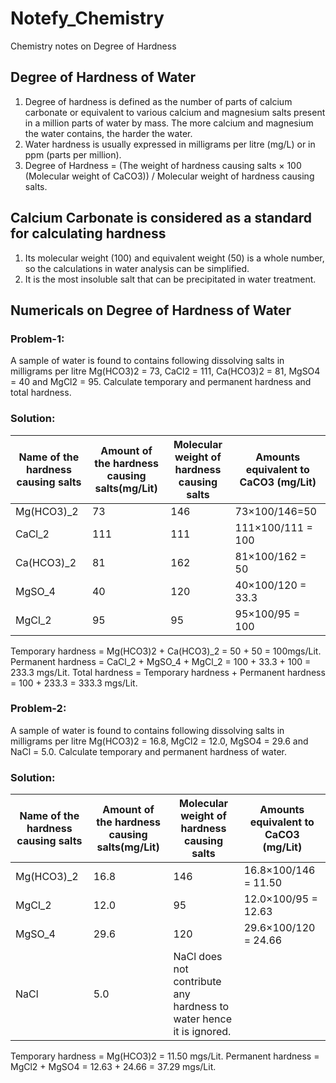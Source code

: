 # Notefy_Chemistry
Chemistry notes on Degree of Hardness 

## Degree of Hardness of Water

1. Degree of hardness is defined as the number of parts of calcium carbonate or equivalent to various calcium and magnesium salts present in a million parts of water by mass.
The more calcium and magnesium the water contains, the harder the water. 
2. Water hardness is usually expressed in milligrams per litre (mg/L) or in ppm (parts per million).
3. Degree of Hardness = (The weight of hardness causing salts × 100 (Molecular weight of CaCO3)) / Molecular weight of hardness causing salts.

## Calcium Carbonate is considered as a standard for calculating hardness

1. Its molecular weight (100) and equivalent weight (50) is a whole number, so the calculations in water analysis can be simplified. 
2. It is the most insoluble salt that can be precipitated in water treatment.

## Numericals on Degree of Hardness of Water 

### Problem-1:
A sample of water is found to contains following dissolving salts in milligrams per litre 
Mg(HCO3)2 = 73, CaCl2 = 111, Ca(HCO3)2 = 81, MgSO4 = 40 and MgCl2 = 95. Calculate temporary and 
permanent hardness and total hardness.

### Solution: 

| Name of the hardness causing salts | Amount of the hardness causing salts(mg/Lit) | Molecular weight of hardness causing salts | Amounts equivalent to CaCO3 (mg/Lit) |
| --- | --- | --- | --- |
| Mg(HCO3)_2 | 73 | 146 | 73×100/146=50 |
| CaCl_2 | 111 | 111 | 111×100/111 = 100 |
| Ca(HCO3)_2 | 81 | 162 | 81×100/162 = 50 |
| MgSO_4 | 40 | 120 | 40×100/120 = 33.3 |
| MgCl_2 | 95 | 95 | 95×100/95 = 100 |

Temporary hardness = Mg(HCO3)2 + Ca(HCO3)_2
                   = 50 + 50 = 100mgs/Lit.
Permanent hardness = CaCl_2 + MgSO_4 + MgCl_2
                   = 100 + 33.3 + 100 = 233.3 mgs/Lit.
Total hardness = Temporary hardness + Permanent hardness
                   = 100 + 233.3 = 333.3 mgs/Lit.


### Problem-2:
A sample of water is found to contains following dissolving salts in milligrams per litre 
Mg(HCO3)2 = 16.8, MgCl2 = 12.0, MgSO4 = 29.6 and NaCl = 5.0. Calculate temporary and permanent hardness of water.

### Solution:

| Name of the hardness causing salts | Amount of the hardness causing salts(mg/Lit) | Molecular weight of hardness causing salts | Amounts equivalent to CaCO3 (mg/Lit) |
| --- | --- | --- | --- |
| Mg(HCO3)_2 | 16.8 | 146 | 16.8×100/146 = 11.50 |
| MgCl_2 | 12.0 | 95 | 12.0×100/95 = 12.63 |
| MgSO_4 | 29.6 | 120 | 29.6×100/120 = 24.66 |
| NaCl | 5.0 | NaCl does not contribute any hardness to water hence it is ignored. |

Temporary hardness = Mg(HCO3)2 
                   = 11.50 mgs/Lit.
 Permanent hardness = MgCl2 + MgSO4 
                    = 12.63 + 24.66
                    = 37.29 mgs/Lit.



                   













